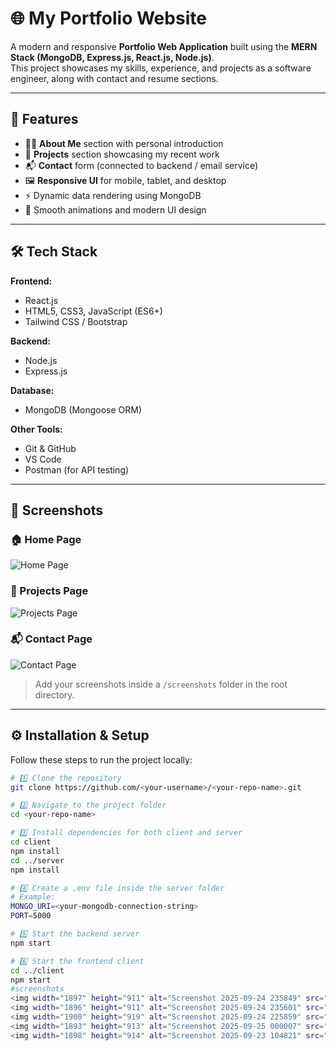 # 🌐 My Portfolio Website

A modern and responsive **Portfolio Web Application** built using the **MERN Stack (MongoDB, Express.js, React.js, Node.js)**.  
This project showcases my skills, experience, and projects as a software engineer, along with contact and resume sections.

---

## 🚀 Features

- 🧑‍💻 **About Me** section with personal introduction  
- 💼 **Projects** section showcasing my recent work  
- 📬 **Contact** form (connected to backend / email service)  
- 🖼️ **Responsive UI** for mobile, tablet, and desktop  
- ⚡ Dynamic data rendering using MongoDB  
- 🌈 Smooth animations and modern UI design  

---

## 🛠️ Tech Stack

**Frontend:**  
- React.js  
- HTML5, CSS3, JavaScript (ES6+)  
- Tailwind CSS / Bootstrap  

**Backend:**  
- Node.js  
- Express.js  

**Database:**  
- MongoDB (Mongoose ORM)

**Other Tools:**  
- Git & GitHub  
- VS Code  
- Postman (for API testing)  

---

## 📸 Screenshots

### 🏠 Home Page
![Home Page](./screenshots/home.png)

### 💼 Projects Page
![Projects Page](./screenshots/projects.png)

### 📬 Contact Page
![Contact Page](./screenshots/contact.png)

> Add your screenshots inside a `/screenshots` folder in the root directory.

---

## ⚙️ Installation & Setup

Follow these steps to run the project locally:

```bash
# 1️⃣ Clone the repository
git clone https://github.com/<your-username>/<your-repo-name>.git

# 2️⃣ Navigate to the project folder
cd <your-repo-name>

# 3️⃣ Install dependencies for both client and server
cd client
npm install
cd ../server
npm install

# 4️⃣ Create a .env file inside the server folder
# Example:
MONGO_URI=<your-mongodb-connection-string>
PORT=5000

# 5️⃣ Start the backend server
npm start

# 6️⃣ Start the frontend client
cd ../client
npm start
#screenshots
<img width="1897" height="911" alt="Screenshot 2025-09-24 235849" src="https://github.com/user-attachments/assets/ef825f3a-9eff-4f5a-925c-3433723e95b3" />
<img width="1896" height="911" alt="Screenshot 2025-09-24 235601" src="https://github.com/user-attachments/assets/cb0d7eb4-45ea-467b-bb6c-cb20703a873e" />
<img width="1900" height="919" alt="Screenshot 2025-09-24 225859" src="https://github.com/user-attachments/assets/c195158a-2ce8-45ed-99e8-ffc5f38051a5" />
<img width="1893" height="913" alt="Screenshot 2025-09-25 000007" src="https://github.com/user-attachments/assets/1ea0c54b-aaa0-43fb-b0b4-8b6842183b58" />
<img width="1898" height="914" alt="Screenshot 2025-09-23 104821" src="https://github.com/user-attachments/assets/7f37d2ea-14e4-4977-b27f-72be18d6c059" />
